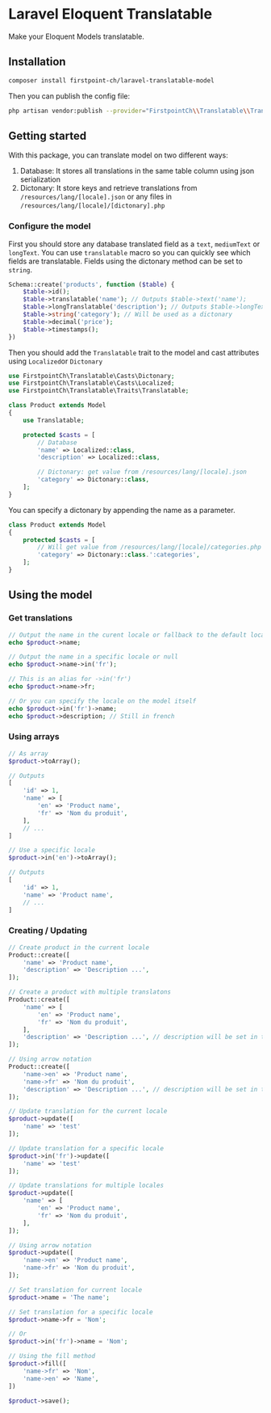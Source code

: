 # Laravel Eloquent Translatable

Make your Eloquent Models translatable.

## Installation

```bash
composer install firstpoint-ch/laravel-translatable-model
```

Then you can publish the config file:

```bash
php artisan vendor:publish --provider="FirstpointCh\\Translatable\\TranslatableServiceProvider"
```

## Getting started

With this package, you can translate model on two different ways:

1. Database: It stores all translations in the same table column using json serialization
2. Dictonary: It store keys and retrieve translations from ```/resources/lang/[locale].json``` or any files in ```/resources/lang/[locale]/[dictonary].php```

### Configure the model

First you should store any database translated field as a ```text```, ```mediumText``` or ```longText```. You can use ```translatable``` macro so you can quickly see which fields are translatable. Fields using the dictonary method can be set to ```string```.

```php
Schema::create('products', function ($table) {
    $table->id();
    $table->translatable('name'); // Outputs $table->text('name');
    $table->longTranslatable('description'); // Outputs $table->longText('description');
    $table->string('category'); // Will be used as a dictonary
    $table->decimal('price');
    $table->timestamps();
})
```

Then you should add the ```Translatable``` trait to the model and cast attributes using ```Localized```or ```Dictonary```

```php
use FirstpointCh\Translatable\Casts\Dictonary;
use FirstpointCh\Translatable\Casts\Localized;
use FirstpointCh\Translatable\Traits\Translatable;

class Product extends Model
{
    use Translatable;

    protected $casts = [
        // Database
        'name' => Localized::class,
        'description' => Localized::class,

        // Dictonary: get value from /resources/lang/[locale].json
        'category' => Dictonary::class,
    ];
}
```

You can specify a dictonary by appending the name as a parameter.

```php
class Product extends Model
{
    protected $casts = [
        // Will get value from /resources/lang/[locale]/categories.php
        'category' => Dictonary::class.':categories',
    ];
}
```

## Using the model

### Get translations

```php
// Output the name in the curent locale or fallback to the default locale
echo $product->name;

// Output the name in a specific locale or null
echo $product->name->in('fr');

// This is an alias for ->in('fr')
echo $product->name->fr;

// Or you can specify the locale on the model itself
echo $product->in('fr')->name;
echo $product->description; // Still in french
```

### Using arrays

```php
// As array
$product->toArray();

// Outputs
[
    'id' => 1,
    'name' => [
        'en' => 'Product name',
        'fr' => 'Nom du produit',
    ],
    // ...
]

// Use a specific locale
$product->in('en')->toArray();

// Outputs
[
    'id' => 1,
    'name' => 'Product name',
    // ...
]
```

### Creating / Updating

```php
// Create product in the current locale
Product::create([
    'name' => 'Product name',
    'description' => 'Description ...',
]);

// Create a product with multiple translatons
Product::create([
    'name' => [
        'en' => 'Product name',
        'fr' => 'Nom du produit',
    ],
    'description' => 'Description ...', // description will be set in the current locale only
]);

// Using arrow notation
Product::create([
    'name->en' => 'Product name',
    'name->fr' => 'Nom du produit',
    'description' => 'Description ...', // description will be set in the current locale only
]);

// Update translation for the current locale
$product->update([
    'name' => 'test'
]);

// Update translation for a specific locale
$product->in('fr')->update([
    'name' => 'test'
]);

// Update translations for multiple locales
$product->update([
    'name' => [
        'en' => 'Product name',
        'fr' => 'Nom du produit',
    ],
]);

// Using arrow notation
$product->update([
    'name->en' => 'Product name',
    'name->fr' => 'Nom du produit',
]);

// Set translation for current locale
$product->name = 'The name';

// Set translation for a specific locale
$product->name->fr = 'Nom';

// Or
$product->in('fr')->name = 'Nom';

// Using the fill method
$product->fill([
    'name->fr' => 'Nom',
    'name->en' => 'Name',
])

$product->save();
```

